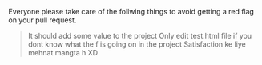 Everyone please take care of the follwing things to avoid getting a red flag on your pull request.

> It should add some value to the project
> Only edit test.html file if you dont know what the f is going on in the project
> Satisfaction ke liye mehnat mangta h XD
